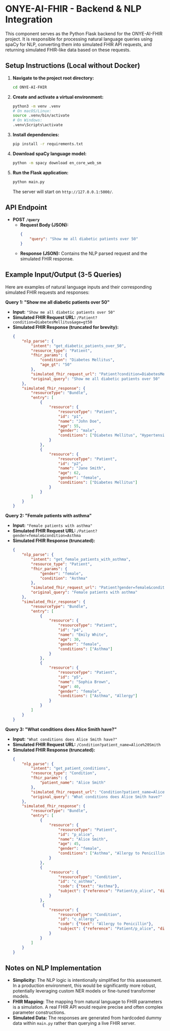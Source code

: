 # ONYE-AI-FHIR - Backend & NLP Integration

This component serves as the Python Flask backend for the ONYE-AI-FHIR project. It is responsible for processing natural language queries using spaCy for NLP, converting them into simulated FHIR API requests, and returning simulated FHIR-like data based on these requests.

## Setup Instructions (Local without Docker)

1.  **Navigate to the project root directory:**
    ```bash
    cd ONYE-AI-FHIR
    ```

2.  **Create and activate a virtual environment:**
    ```bash
    python3 -m venv .venv
    # On macOS/Linux:
    source .venv/bin/activate
    # On Windows:
    .venv\Scripts\activate
    ```

3.  **Install dependencies:**
    ```bash
    pip install -r requirements.txt
    ```

4.  **Download spaCy language model:**
    ```bash
    python -m spacy download en_core_web_sm
    ```

5.  **Run the Flask application:**
    ```bash
    python main.py
    ```
    The server will start on `http://127.0.0.1:5000/`.

## API Endpoint

* **POST `/query`**
    * **Request Body (JSON):**
        ```json
        {
            "query": "Show me all diabetic patients over 50"
        }
        ```
    * **Response (JSON):**
        Contains the NLP parsed request and the simulated FHIR response.

## Example Input/Output (3-5 Queries)

Here are examples of natural language inputs and their corresponding simulated FHIR requests and responses:

**Query 1: "Show me all diabetic patients over 50"**

* **Input:** `"Show me all diabetic patients over 50"`
* **Simulated FHIR Request URL:** `/Patient?condition=DiabetesMellitus&age=gt50`
* **Simulated FHIR Response (truncated for brevity):**
    ```json
    {
        "nlp_parse": {
            "intent": "get_diabetic_patients_over_50",
            "resource_type": "Patient",
            "fhir_params": {
                "condition": "Diabetes Mellitus",
                "age_gt": "50"
            },
            "simulated_fhir_request_url": "Patient?condition=DiabetesMellitus&age=gt50",
            "original_query": "Show me all diabetic patients over 50"
        },
        "simulated_fhir_response": {
            "resourceType": "Bundle",
            "entry": [
                {
                    "resource": {
                        "resourceType": "Patient",
                        "id": "p1",
                        "name": "John Doe",
                        "age": 55,
                        "gender": "male",
                        "conditions": ["Diabetes Mellitus", "Hypertension"]
                    }
                },
                {
                    "resource": {
                        "resourceType": "Patient",
                        "id": "p2",
                        "name": "Jane Smith",
                        "age": 62,
                        "gender": "female",
                        "conditions": ["Diabetes Mellitus"]
                    }
                }
            ]
        }
    }
    ```

**Query 2: "Female patients with asthma"**

* **Input:** `"Female patients with asthma"`
* **Simulated FHIR Request URL:** `/Patient?gender=female&condition=Asthma`
* **Simulated FHIR Response (truncated):**
    ```json
    {
        "nlp_parse": {
            "intent": "get_female_patients_with_asthma",
            "resource_type": "Patient",
            "fhir_params": {
                "gender": "female",
                "condition": "Asthma"
            },
            "simulated_fhir_request_url": "Patient?gender=female&condition=Asthma",
            "original_query": "Female patients with asthma"
        },
        "simulated_fhir_response": {
            "resourceType": "Bundle",
            "entry": [
                {
                    "resource": {
                        "resourceType": "Patient",
                        "id": "p4",
                        "name": "Emily White",
                        "age": 30,
                        "gender": "female",
                        "conditions": ["Asthma"]
                    }
                },
                {
                    "resource": {
                        "resourceType": "Patient",
                        "id": "p5",
                        "name": "Sophia Brown",
                        "age": 40,
                        "gender": "female",
                        "conditions": ["Asthma", "Allergy"]
                    }
                }
            ]
        }
    }
    ```

**Query 3: "What conditions does Alice Smith have?"**

* **Input:** `"What conditions does Alice Smith have?"`
* **Simulated FHIR Request URL:** `/Condition?patient_name=Alice%20Smith`
* **Simulated FHIR Response (truncated):**
    ```json
    {
        "nlp_parse": {
            "intent": "get_patient_conditions",
            "resource_type": "Condition",
            "fhir_params": {
                "patient_name": "Alice Smith"
            },
            "simulated_fhir_request_url": "Condition?patient_name=Alice%20Smith",
            "original_query": "What conditions does Alice Smith have?"
        },
        "simulated_fhir_response": {
            "resourceType": "Bundle",
            "entry": [
                {
                    "resource": {
                        "resourceType": "Patient",
                        "id": "p_alice",
                        "name": "Alice Smith",
                        "age": 45,
                        "gender": "female",
                        "conditions": ["Asthma", "Allergy to Penicillin"]
                    }
                },
                {
                    "resource": {
                        "resourceType": "Condition",
                        "id": "c_asthma",
                        "code": {"text": "Asthma"},
                        "subject": {"reference": "Patient/p_alice", "display": "Alice Smith"}
                    }
                },
                 {
                    "resource": {
                        "resourceType": "Condition",
                        "id": "c_allergy",
                        "code": {"text": "Allergy to Penicillin"},
                        "subject": {"reference": "Patient/p_alice", "display": "Alice Smith"}
                    }
                }
            ]
        }
    }
    ```

## Notes on NLP Implementation

* **Simplicity:** The NLP logic is intentionally simplified for this assessment. In a production environment, this would be significantly more robust, potentially leveraging custom NER models or fine-tuned transformer models.
* **FHIR Mapping:** The mapping from natural language to FHIR parameters is a simulation. A real FHIR API would require precise and often complex parameter constructions.
* **Simulated Data:** The responses are generated from hardcoded dummy data within `main.py` rather than querying a live FHIR server.